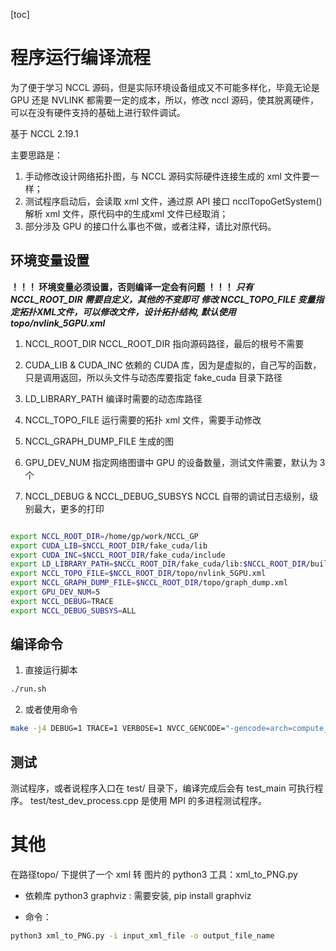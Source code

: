 
[toc]

# 程序运行编译流程

为了便于学习 NCCL 源码，但是实际环境设备组成又不可能多样化，毕竟无论是GPU 还是 NVLINK 都需要一定的成本，所以，修改 nccl 源码，使其脱离硬件，可以在没有硬件支持的基础上进行软件调试。

基于 NCCL 2.19.1

主要思路是：
1. 手动修改设计网络拓扑图，与 NCCL 源码实际硬件连接生成的 xml 文件要一样；
2. 测试程序启动后，会读取 xml 文件，通过原 API 接口 ncclTopoGetSystem() 解析 xml 文件，原代码中的生成xml 文件已经取消；
3. 部分涉及 GPU 的接口什么事也不做，或者注释，请比对原代码。

## 环境变量设置

**！！！ 环境变量必须设置，否则编译一定会有问题 ！！！**
***只有 NCCL_ROOT_DIR 需要自定义，其他的不变即可***
***修改 NCCL_TOPO_FILE 变量指定拓扑XML文件，可以修改文件，设计拓扑结构, 默认使用 topo/nvlink_5GPU.xml***
1. NCCL_ROOT_DIR
NCCL_ROOT_DIR 指向源码路径，最后的根号不需要

2. CUDA_LIB & CUDA_INC 
   依赖的 CUDA 库，因为是虚拟的，自己写的函数，只是调用返回，所以头文件与动态库要指定 fake_cuda 目录下路径

3. LD_LIBRARY_PATH
    编译时需要的动态库路径

4. NCCL_TOPO_FILE
   运行需要的拓扑 xml 文件，需要手动修改

5. NCCL_GRAPH_DUMP_FILE
   生成的图

6. GPU_DEV_NUM
   指定网络图谱中 GPU 的设备数量，测试文件需要，默认为 3 个

7. NCCL_DEBUG & NCCL_DEBUG_SUBSYS 
   NCCL 自带的调试日志级别，级别最大，更多的打印

```bash

export NCCL_ROOT_DIR=/home/gp/work/NCCL_GP
export CUDA_LIB=$NCCL_ROOT_DIR/fake_cuda/lib
export CUDA_INC=$NCCL_ROOT_DIR/fake_cuda/include
export LD_LIBRARY_PATH=$NCCL_ROOT_DIR/fake_cuda/lib:$NCCL_ROOT_DIR/build/lib
export NCCL_TOPO_FILE=$NCCL_ROOT_DIR/topo/nvlink_5GPU.xml
export NCCL_GRAPH_DUMP_FILE=$NCCL_ROOT_DIR/topo/graph_dump.xml
export GPU_DEV_NUM=5
export NCCL_DEBUG=TRACE
export NCCL_DEBUG_SUBSYS=ALL

```

## 编译命令

1. 直接运行脚本
```bash
./run.sh
```

2. 或者使用命令
```bash
make -j4 DEBUG=1 TRACE=1 VERBOSE=1 NVCC_GENCODE="-gencode=arch=compute_80,code=sm_80"
```

## 测试
测试程序，或者说程序入口在 test/ 目录下，编译完成后会有 test_main 可执行程序。
test/test_dev_process.cpp 是使用 MPI 的多进程测试程序。

# 其他

在路径topo/ 下提供了一个 xml 转 图片的 python3 工具：xml_to_PNG.py
* 依赖库
    python3
    graphviz : 需要安装,  pip install graphviz

* 命令：
```bash
python3 xml_to_PNG.py -i input_xml_file -o output_file_name
```
